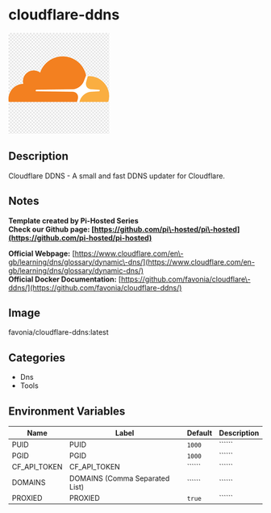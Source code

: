 # cloudflare-ddns

![Logo](images/cloudflareddns.png)

## Description
Cloudflare DDNS \- A small and fast DDNS updater for Cloudflare.

## Notes
**Template created by Pi\-Hosted Series**  
**Check our Github page: [https://github.com/pi\-hosted/pi\-hosted](https://github.com/pi-hosted/pi-hosted)**  
  
**Official Webpage:** [https://www.cloudflare.com/en\-gb/learning/dns/glossary/dynamic\-dns/](https://www.cloudflare.com/en-gb/learning/dns/glossary/dynamic-dns/)  
**Official Docker Documentation:** [https://github.com/favonia/cloudflare\-ddns/](https://github.com/favonia/cloudflare-ddns/)  
  
  


## Image
favonia/cloudflare-ddns:latest

## Categories
- Dns
- Tools

## Environment Variables
| Name | Label | Default | Description |
|------|-------|---------|-------------|
| PUID | PUID | ```1000``` | `````` |
| PGID | PGID | ```1000``` | `````` |
| CF_API_TOKEN | CF_API_TOKEN | `````` | `````` |
| DOMAINS | DOMAINS (Comma Separated List) | `````` | `````` |
| PROXIED | PROXIED | ```true``` | `````` |

